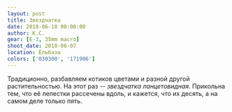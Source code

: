 ```yaml
---
layout: post
title: Звездчатка
date: 2018-06-18 00:00:00
author: К.С.
gear: [E-3, 35mm macro]
shoot_date: 2018-06-07
location: Ёльбаза
colors: ['030300', '171906']
---
```

Традиционно, разбавляем котиков цветами и разной другой растительностью. На этот раз -- _звездчатка ланцетовидная_. Прикольна тем, что её лепестки рассечены вдоль, и кажется, что их десять, а на самом деле только пять.
